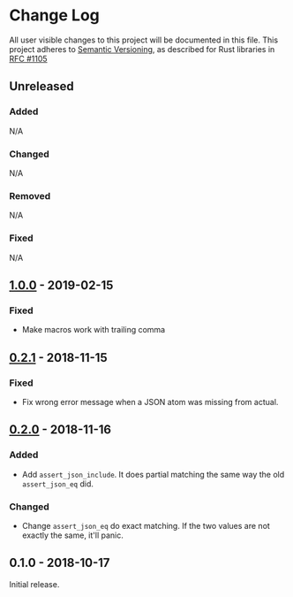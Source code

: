# Change Log

All user visible changes to this project will be documented in this file.
This project adheres to [Semantic Versioning](http://semver.org/), as described
for Rust libraries in [RFC #1105](https://github.com/rust-lang/rfcs/blob/master/text/1105-api-evolution.md)

## Unreleased

### Added

N/A

### Changed

N/A

### Removed

N/A

### Fixed

N/A

## [1.0.0] - 2019-02-15

### Fixed

- Make macros work with trailing comma

## [0.2.1] - 2018-11-15

### Fixed

- Fix wrong error message when a JSON atom was missing from actual.

## [0.2.0] - 2018-11-16

### Added

- Add `assert_json_include`. It does partial matching the same way the old `assert_json_eq` did.

### Changed

- Change `assert_json_eq` do exact matching. If the two values are not exactly the same, it'll panic.

## 0.1.0 - 2018-10-17

Initial release.

[1.0.0]: https://github.com/davidpdrsn/assert-json-diff/compare/v0.2.1...v1.0.0
[0.2.1]: https://github.com/davidpdrsn/assert-json-diff/compare/v0.2.0...v0.2.1
[0.2.0]: https://github.com/davidpdrsn/assert-json-diff/compare/v0.1.0...v0.2.0
